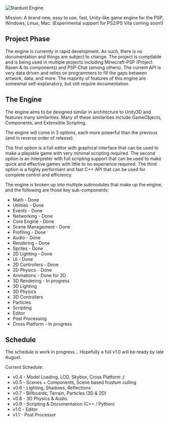 ![Stardust Engine](./stardustLogo.png)

Mission: A brand new, easy to use, fast, Unity-like game engine for the PSP, Windows, Linux, Mac. (Experimental support for PS2/PS Vita coming soon!)

## Project Phase
The engine is currently in rapid development. As such, there is no documentation and things are subject to change. The project is compilable and is being used in multiple projects including Minecraft-PSP (Project Raven & its components) and PSP-Chat (among others). The current API is very data driven and relies on programmers to fill the gaps between artwork, data, and more. The majority of features of this engine are somewhat self-explanatory, but still require documentation.

## The Engine
The engine aims to be designed similar in architecture to Unity3D and features many similarities. Many of these similarities include GameObjects, Components, and Extensible Scripting. 

The engine will come in 3 options, each more powerful than the previous (and in reverse order of release).

The first option is a full editor with graphical interface that can be used to make a playable game with very minimal scripting required.
The second option is an interpreter with full scripting support that can be used to make quick and effective games with little to no experience required.
The third option is a highly performant and fast C++ API that can be used for complete control and efficiency.

The engine is broken up into multiple submodules that make up the engine, and the following are those key sub-components:

- Math - Done
- Utilities - Done
- Events - Done
- Networking - Done
- Core Engine - Done
- Scene Management - Done
- Profiling - Done
- Audio - Done
- Rendering - Done
- Sprites - Done
- 2D Lighting - Done
- UI - Done
- 2D Controllers - Done
- 2D Physics - Done
- Animations - Done for 2D
- 3D Rendering - In progress
- 3D Lighting
- 3D Physics
- 3D Controllers
- Particles
- Scripting
- Editor
- Post Processing
- Cross Platform - In progress

## Schedule
The schedule is work in progress... Hopefully a full v1.0 will be ready by late August.

Current Schedule:
* v0.4 - Model Loading, LOD, Skybox, Cross Platform :)
* v0.5 - Scenes + Components, Scene based frustum culling
* v0.6 - Lighting, Shadows, Reflections
* v0.7 - Billboards, Terrain, Particles (3D & 2D)
* v0.8 - 3D Physics & Audio
* v0.9 - Scripting & Documentation (C++ / Python)
* v1.0 - Editor
* v1.1 - Post Processor
